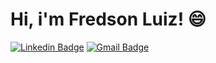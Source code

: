 # Hi, i'm Fredson Luiz! 😄

[![Linkedin Badge](https://img.shields.io/badge/-Fredson%20Luiz-6633cc?style=flat-square&logo=Linkedin&logoColor=white&link=https://www.linkedin.com/in/fredson-luiz-413005220/)](https://www.linkedin.com/in/fredson-luiz-413005220/)
[![Gmail Badge](https://img.shields.io/badge/-fredsonluiz.03@gmail.com-6633cc?style=flat-square&logo=Gmail&logoColor=white&link=mailto:fredsonluiz.03@gmail.com)](mailto:fredsonluiz.03@gmail.com)

